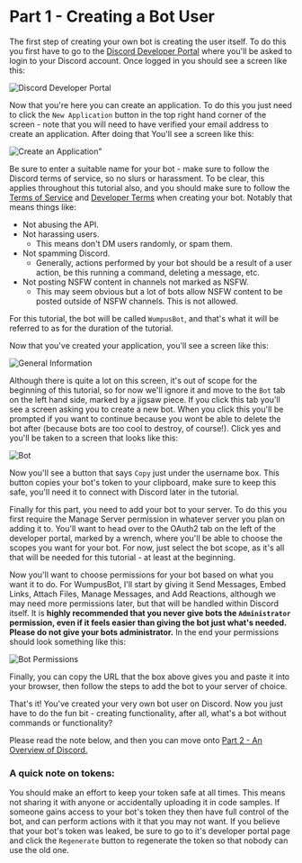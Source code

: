 # Part 1 - Creating a Bot User

The first step of creating your own bot is creating the user itself. To do this you first have to go to the [Discord Developer Portal](https://discord.com/developers) where you'll be asked to login to your Discord account. Once logged in you should see a screen like this:

![Discord Developer Portal](https://github.com/vcokltfre/bot-tutorial/raw/master/images/dev_portal_1.png "Discord Developer Portal")

Now that you're here you can create an application. To do this you just need to click the `New Application` button in the top right hand corner of the screen - note that you will need to have verified your email address to create an application. After doing that You'll see a screen like this:

![Create an Application"](https://github.com/vcokltfre/bot-tutorial/raw/master/images/dev_portal_2.png "Create an Application")

Be sure to enter a suitable name for your bot - make sure to follow the Discord terms of service, so no slurs or harassment. To be clear, this applies throughout this tutorial also, and you should make sure to follow the [Terms of Service](https://dis.gd/terms) and [Developer Terms](https://discord.com/developers/docs/legal) when creating your bot. Notably that means things like:

- Not abusing the API.
- Not harassing users.
  - This means don't DM users randomly, or spam them.
- Not spamming Discord.
  - Generally, actions performed by your bot should be a result of a user action, be this running a command, deleting a message, etc.
- Not posting NSFW content in channels not marked as NSFW.
  - This may seem obvious but a lot of bots allow NSFW content to be posted outside of NSFW channels. This is not allowed.

For this tutorial, the bot will be called `WumpusBot`, and that's what it will be referred to as for the duration of the tutorial.

Now that you've created your application, you'll see a screen like this:

![General Information](https://github.com/vcokltfre/bot-tutorial/raw/master/images/dev_portal_3.png "General Information")

Although there is quite a lot on this screen, it's out of scope for the beginning of this tutorial, so for now we'll ignore it and move to the `Bot` tab on the left hand side, marked by a jigsaw piece. If you click this tab you'll see a screen asking you to create a new bot. When you click this you'll be prompted if you want to continue because you wont be able to delete the bot after (because bots are too cool to destroy, of course!). Click yes and you'll be taken to a screen that looks like this:

![Bot](https://github.com/vcokltfre/bot-tutorial/raw/master/images/dev_portal_4.png "Bot")

Now you'll see a button that says `Copy` just under the username box. This button copies your bot's token to your clipboard, make sure to keep this safe, you'll need it to connect with Discord later in the tutorial.

Finally for this part, you need to add your bot to your server. To do this you first require the Manage Server permission in whatever server you plan on adding it to. You'll want to head over to the OAuth2 tab on the left of the developer portal, marked by a wrench, where you'll be able to choose the scopes you want for your bot. For now, just select the bot scope, as it's all that will be needed for this tutorial - at least at the beginning.

Now you'll want to choose permissions for your bot based on what you want it to do. For WumpusBot, I'll start by giving it Send Messages, Embed Links, Attach Files, Manage Messages, and Add Reactions, although we may need more permissions later, but that will be handled within Discord itself. It is **highly recommended that you never give bots the `Administrator` permission, even if it feels easier than giving the bot just what's needed. Please do not give your bots administrator.** In the end your permissions should look something like this:

![Bot Permissions](https://github.com/vcokltfre/bot-tutorial/raw/master/images/dev_portal_5.png "Bot Permissions")

Finally, you can copy the URL that the box above gives you and paste it into your browser, then follow the steps to add the bot to your server of choice.

That's it! You've created your very own bot user on Discord. Now you just have to do the fun bit - creating functionality, after all, what's a bot without commands or functionality?

Please read the note below, and then you can move onto [Part 2 - An Overview of Discord.](./part2.md)

### A quick note on tokens:

You should make an effort to keep your token safe at all times. This means not sharing it with anyone or accidentally uploading it in code samples. If someone gains access to your bot's token they then have full control of the bot, and can perform actions with it that you may not want. If you believe that your bot's token was leaked, be sure to go to it's developer portal page and click the `Regenerate` button to regenerate the token so that nobody can use the old one.